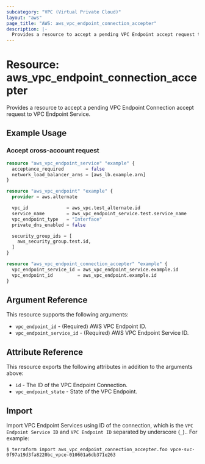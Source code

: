```yaml
---
subcategory: "VPC (Virtual Private Cloud)"
layout: "aws"
page_title: "AWS: aws_vpc_endpoint_connection_accepter"
description: |-
  Provides a resource to accept a pending VPC Endpoint accept request to VPC Endpoint Service.
---
```


# Resource: aws_vpc_endpoint_connection_accepter

Provides a resource to accept a pending VPC Endpoint Connection accept request to VPC Endpoint Service.

## Example Usage

### Accept cross-account request

```terraform
resource "aws_vpc_endpoint_service" "example" {
  acceptance_required        = false
  network_load_balancer_arns = [aws_lb.example.arn]
}

resource "aws_vpc_endpoint" "example" {
  provider = aws.alternate

  vpc_id              = aws_vpc.test_alternate.id
  service_name        = aws_vpc_endpoint_service.test.service_name
  vpc_endpoint_type   = "Interface"
  private_dns_enabled = false

  security_group_ids = [
    aws_security_group.test.id,
  ]
}

resource "aws_vpc_endpoint_connection_accepter" "example" {
  vpc_endpoint_service_id = aws_vpc_endpoint_service.example.id
  vpc_endpoint_id         = aws_vpc_endpoint.example.id
}
```

## Argument Reference

This resource supports the following arguments:

* `vpc_endpoint_id` - (Required) AWS VPC Endpoint ID.
* `vpc_endpoint_service_id` - (Required) AWS VPC Endpoint Service ID.

## Attribute Reference

This resource exports the following attributes in addition to the arguments above:

* `id` - The ID of the VPC Endpoint Connection.
* `vpc_endpoint_state` - State of the VPC Endpoint.

## Import

Import VPC Endpoint Services using ID of the connection, which is the `VPC Endpoint Service ID` and `VPC Endpoint ID` separated by underscore (`_`).. For example:

```
$ terraform import aws_vpc_endpoint_connection_accepter.foo vpce-svc-0f97a19d3fa8220bc_vpce-010601a6db371e263
```
